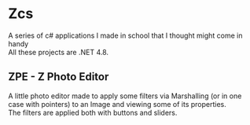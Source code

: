 # Zcs
A series of c# applications I made in school that I thought might come in handy<br>
All these projects are .NET 4.8.<br>
## ZPE - Z Photo Editor
A little photo editor made to apply some filters via Marshalling (or in one case with pointers) to an Image and viewing some of its properties.<br>
The filters are applied both with buttons and sliders.
